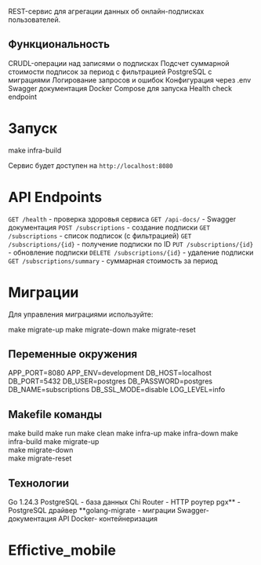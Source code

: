 REST-сервис для агрегации данных об онлайн-подписках пользователей.

## Функциональность

CRUDL-операции над записями о подписках
Подсчет суммарной стоимости подписок за период с фильтрацией
PostgreSQL с миграциями
Логирование запросов и ошибок
Конфигурация через .env
Swagger документация
Docker Compose для запуска
Health check endpoint

# Запуск

make infra-build

Сервис будет доступен на `http://localhost:8080`

# API Endpoints

`GET /health` - проверка здоровья сервиса
`GET /api-docs/` - Swagger документация
`POST /subscriptions` - создание подписки
`GET /subscriptions` - список подписок (с фильтрацией)
`GET /subscriptions/{id}` - получение подписки по ID
`PUT /subscriptions/{id}` - обновление подписки
`DELETE /subscriptions/{id}` - удаление подписки
`GET /subscriptions/summary` - суммарная стоимость за период

# Миграции

Для управления миграциями используйте:

make migrate-up
make migrate-down
make migrate-reset

## Переменные окружения

APP_PORT=8080
APP_ENV=development
DB_HOST=localhost
DB_PORT=5432
DB_USER=postgres
DB_PASSWORD=postgres
DB_NAME=subscriptions
DB_SSL_MODE=disable
LOG_LEVEL=info

## Makefile команды

make build
make run
make clean
make infra-up
make infra-down
make infra-build
make migrate-up  
make migrate-down  
make migrate-reset

## Технологии

Go 1.24.3
PostgreSQL - база данных
Chi Router - HTTP роутер
pgx** - PostgreSQL драйвер
**golang-migrate - миграции
Swagger- документация API
Docker- контейнеризация
# Effictive_mobile
